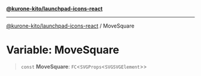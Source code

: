 [**@kurone-kito/launchpad-icons-react**](../README.md)

***

[@kurone-kito/launchpad-icons-react](../globals.md) / MoveSquare

# Variable: MoveSquare

> `const` **MoveSquare**: `FC`\<`SVGProps`\<`SVGSVGElement`\>\>
